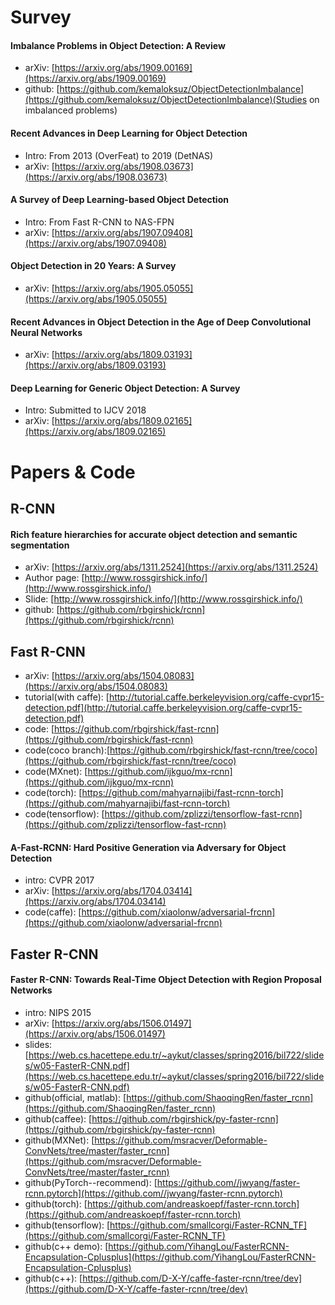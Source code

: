 
# Survey  

#### Imbalance Problems in Object Detection: A Review  

- arXiv: [https://arxiv.org/abs/1909.00169](https://arxiv.org/abs/1909.00169)
- github: [https://github.com/kemaloksuz/ObjectDetectionImbalance](https://github.com/kemaloksuz/ObjectDetectionImbalance)(Studies on imbalanced problems)  

#### Recent Advances in Deep Learning for Object Detection

- Intro: From 2013 (OverFeat) to 2019 (DetNAS)
- arXiv: [https://arxiv.org/abs/1908.03673](https://arxiv.org/abs/1908.03673)

#### A Survey of Deep Learning-based Object Detection

- Intro: From Fast R-CNN to NAS-FPN
- arXiv: [https://arxiv.org/abs/1907.09408](https://arxiv.org/abs/1907.09408)

#### Object Detection in 20 Years: A Survey

- arXiv: [https://arxiv.org/abs/1905.05055](https://arxiv.org/abs/1905.05055)

#### Recent Advances in Object Detection in the Age of Deep Convolutional Neural Networks

- arXiv: [https://arxiv.org/abs/1809.03193](https://arxiv.org/abs/1809.03193)

#### Deep Learning for Generic Object Detection: A Survey

- Intro: Submitted to IJCV 2018
- arXiv: [https://arxiv.org/abs/1809.02165](https://arxiv.org/abs/1809.02165)  

# Papers & Code

## R-CNN
#### Rich feature hierarchies for accurate object detection and semantic segmentation
- arXiv: [https://arxiv.org/abs/1311.2524](https://arxiv.org/abs/1311.2524)
- Author page: [http://www.rossgirshick.info/](http://www.rossgirshick.info/)
- Slide: [http://www.rossgirshick.info/](http://www.rossgirshick.info/)
- github: [https://github.com/rbgirshick/rcnn](https://github.com/rbgirshick/rcnn)

## Fast R-CNN
- arXiv: [https://arxiv.org/abs/1504.08083](https://arxiv.org/abs/1504.08083)
- tutorial(with caffe): [http://tutorial.caffe.berkeleyvision.org/caffe-cvpr15-detection.pdf](http://tutorial.caffe.berkeleyvision.org/caffe-cvpr15-detection.pdf)
- code: [https://github.com/rbgirshick/fast-rcnn](https://github.com/rbgirshick/fast-rcnn)
- code(coco branch):[https://github.com/rbgirshick/fast-rcnn/tree/coco](https://github.com/rbgirshick/fast-rcnn/tree/coco)
- code(MXnet): [https://github.com/ijkguo/mx-rcnn](https://github.com/ijkguo/mx-rcnn)
- code(torch): [https://github.com/mahyarnajibi/fast-rcnn-torch](https://github.com/mahyarnajibi/fast-rcnn-torch)
- code(tensorflow): [https://github.com/zplizzi/tensorflow-fast-rcnn](https://github.com/zplizzi/tensorflow-fast-rcnn)

#### A-Fast-RCNN: Hard Positive Generation via Adversary for Object Detection
- intro: CVPR 2017
- arXiv: [https://arxiv.org/abs/1704.03414](https://arxiv.org/abs/1704.03414)
- code(caffe): [https://github.com/xiaolonw/adversarial-frcnn](https://github.com/xiaolonw/adversarial-frcnn)

## Faster R-CNN
#### Faster R-CNN: Towards Real-Time Object Detection with Region Proposal Networks
- intro: NIPS 2015
- arXiv: [https://arxiv.org/abs/1506.01497](https://arxiv.org/abs/1506.01497)
- slides: [https://web.cs.hacettepe.edu.tr/~aykut/classes/spring2016/bil722/slides/w05-FasterR-CNN.pdf](https://web.cs.hacettepe.edu.tr/~aykut/classes/spring2016/bil722/slides/w05-FasterR-CNN.pdf)
- github(official, matlab): [https://github.com/ShaoqingRen/faster_rcnn](https://github.com/ShaoqingRen/faster_rcnn)
- github(caffee): [https://github.com/rbgirshick/py-faster-rcnn](https://github.com/rbgirshick/py-faster-rcnn)
- github(MXNet): [https://github.com/msracver/Deformable-ConvNets/tree/master/faster_rcnn](https://github.com/msracver/Deformable-ConvNets/tree/master/faster_rcnn)
- github(PyTorch--recommend): [https://github.com//jwyang/faster-rcnn.pytorch](https://github.com//jwyang/faster-rcnn.pytorch)
- github(torch): [https://github.com/andreaskoepf/faster-rcnn.torch](https://github.com/andreaskoepf/faster-rcnn.torch)
- github(tensorflow): [https://github.com/smallcorgi/Faster-RCNN_TF](https://github.com/smallcorgi/Faster-RCNN_TF)
- github(c++ demo): [https://github.com/YihangLou/FasterRCNN-Encapsulation-Cplusplus](https://github.com/YihangLou/FasterRCNN-Encapsulation-Cplusplus)
- github(c++): [https://github.com/D-X-Y/caffe-faster-rcnn/tree/dev](https://github.com/D-X-Y/caffe-faster-rcnn/tree/dev)













